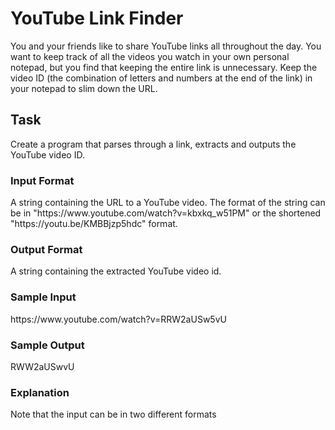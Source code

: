 <h1>YouTube Link Finder</h1>
You and your friends like to share YouTube links all throughout the day. You want to keep track of all the videos you watch in your own personal notepad, but you find that keeping the entire link is unnecessary.
Keep the video ID (the combination of letters and numbers at the end of the link) in your notepad to slim down the URL.

<h2>Task</h2>
Create a program that parses through a link, extracts and outputs the YouTube video ID.
<h3>Input Format</h3>
A string containing the URL to a YouTube video. The format of the string can be in "https://www.youtube.com/watch?v=kbxkq_w51PM" or the shortened "https://youtu.be/KMBBjzp5hdc" format.
<h3>Output Format</h3>
A string containing the extracted YouTube video id.
<h3>Sample Input</h3>
https://www.youtube.com/watch?v=RRW2aUSw5vU
<h3>Sample Output</h3>
RWW2aUSwvU
<h3>Explanation</h3>
Note that the input can be in two different formats
